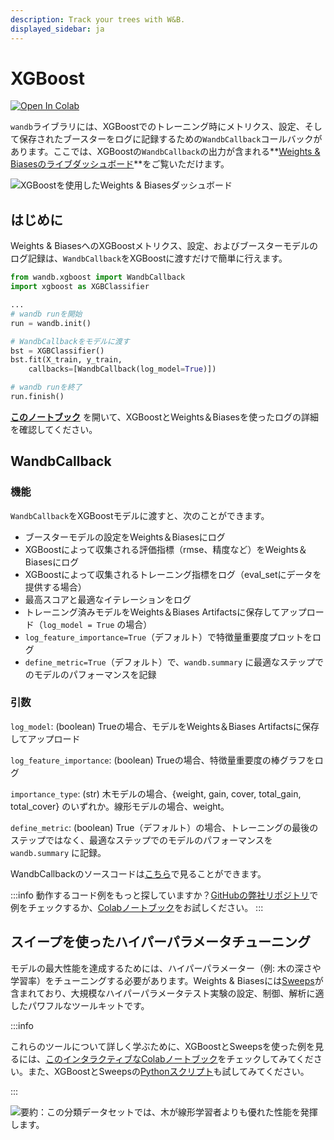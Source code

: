 ```yaml
---
description: Track your trees with W&B.
displayed_sidebar: ja
---
```


# XGBoost

[![Open In Colab](https://colab.research.google.com/assets/colab-badge.svg)](https://wandb.me/xgboost)

`wandb`ライブラリには、XGBoostでのトレーニング時にメトリクス、設定、そして保存されたブースターをログに記録するための`WandbCallback`コールバックがあります。ここでは、XGBoostの`WandbCallback`の出力が含まれる**[Weights & Biasesのライブダッシュボード](https://wandb.ai/morg/credit_scorecard)**をご覧いただけます。

![XGBoostを使用したWeights & Biasesダッシュボード](/images/integrations/xgb_dashboard.png)

## はじめに

Weights & BiasesへのXGBoostメトリクス、設定、およびブースターモデルのログ記録は、`WandbCallback`をXGBoostに渡すだけで簡単に行えます。

```python
from wandb.xgboost import WandbCallback
import xgboost as XGBClassifier

...
# wandb runを開始
run = wandb.init()

# WandbCallbackをモデルに渡す
bst = XGBClassifier()
bst.fit(X_train, y_train, 
    callbacks=[WandbCallback(log_model=True)])

# wandb runを終了
run.finish()
```
**[このノートブック](https://wandb.me/xgboost)** を開いて、XGBoostとWeights＆Biasesを使ったログの詳細を確認してください。

## WandbCallback

### 機能
`WandbCallback`をXGBoostモデルに渡すと、次のことができます。
- ブースターモデルの設定をWeights＆Biasesにログ
- XGBoostによって収集される評価指標（rmse、精度など）をWeights＆Biasesにログ
- XGBoostによって収集されるトレーニング指標をログ（eval_setにデータを提供する場合）
- 最高スコアと最適なイテレーションをログ
- トレーニング済みモデルをWeights＆Biases Artifactsに保存してアップロード（`log_model = True` の場合）
- `log_feature_importance=True`（デフォルト）で特徴量重要度プロットをログ
- `define_metric=True`（デフォルト）で、`wandb.summary` に最適なステップでのモデルのパフォーマンスを記録

### 引数
`log_model`: (boolean) Trueの場合、モデルをWeights＆Biases Artifactsに保存してアップロード

`log_feature_importance`: (boolean) Trueの場合、特徴量重要度の棒グラフをログ

`importance_type`: (str) 木モデルの場合、{weight, gain, cover, total_gain, total_cover} のいずれか。線形モデルの場合、weight。

`define_metric`: (boolean) True（デフォルト）の場合、トレーニングの最後のステップではなく、最適なステップでのモデルのパフォーマンスを `wandb.summary` に記録。

WandbCallbackのソースコードは[こちら](https://github.com/wandb/wandb/blob/main/wandb/integration/xgboost/xgboost.py)で見ることができます。

:::info
動作するコード例をもっと探していますか？[GitHubの弊社リポジトリ](https://github.com/wandb/examples/tree/master/examples/boosting-algorithms)で例をチェックするか、[Colabノートブック](https://colab.research.google.com/github/wandb/examples/blob/master/colabs/boosting/Credit\_Scorecards\_with\_XGBoost\_and\_W%26B.ipynb)をお試しください。
:::
## スイープを使ったハイパーパラメータチューニング

モデルの最大性能を達成するためには、ハイパーパラメーター（例: 木の深さや学習率）をチューニングする必要があります。Weights & Biasesには[Sweeps](../sweeps/)が含まれており、大規模なハイパーパラメータテスト実験の設定、制御、解析に適したパワフルなツールキットです。

:::info

これらのツールについて詳しく学ぶために、XGBoostとSweepsを使った例を見るには、[このインタラクティブなColabノートブック](http://wandb.me/xgb-sweeps-colab)をチェックしてみてください。また、XGBoostとSweepsの[Pythonスクリプト](https://github.com/wandb/examples/blob/master/examples/wandb-sweeps/sweeps-xgboost/xgboost\_tune.py)も試してみてください。

:::

![要約：この分類データセットでは、木が線形学習者よりも優れた性能を発揮します。](/images/integrations/xgboost_sweeps_example.png)